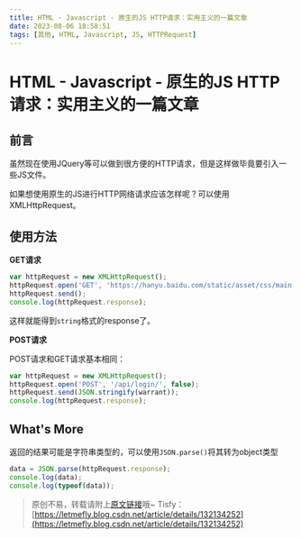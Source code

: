 ```yaml
---
title: HTML - Javascript - 原生的JS HTTP请求：实用主义的一篇文章
date: 2023-08-06 18:58:51
tags: [其他, HTML, Javascript, JS, HTTPRequest]
---
```


# HTML - Javascript - 原生的JS HTTP请求：实用主义的一篇文章

## 前言

虽然现在使用JQuery等可以做到很方便的HTTP请求，但是这样做毕竟要引入一些JS文件。

如果想使用原生的JS进行HTTP网络请求应该怎样呢？可以使用XMLHttpRequest。

## 使用方法

**GET请求**

```javascript
var httpRequest = new XMLHttpRequest();
httpRequest.open('GET', 'https://hanyu.baidu.com/static/asset/css/main.css', false);  // false是指不同步（异步）
httpRequest.send();
console.log(httpRequest.response);
```

这样就能得到```string```格式的response了。

**POST请求**

POST请求和GET请求基本相同：

```javascript
var httpRequest = new XMLHttpRequest();
httpRequest.open('POST', '/api/login/', false);
httpRequest.send(JSON.stringify(warrant));
console.log(httpRequest.response);
```

## What's More

返回的结果可能是字符串类型的，可以使用```JSON.parse()```将其转为object类型

```javascript
data = JSON.parse(httpRequest.response);
console.log(data);
console.log(typeof(data));
```

> 原创不易，转载请附上[原文链接](https://blog.letmefly.xyz/2023/08/06/Other-HTML-Javascript-NaiveHTTPRequestByJS/)哦~
> Tisfy：[https://letmefly.blog.csdn.net/article/details/132134252](https://letmefly.blog.csdn.net/article/details/132134252)
